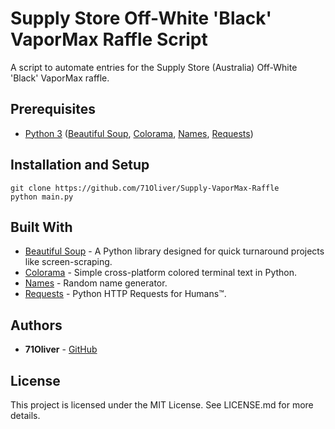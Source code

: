 # Supply Store Off-White 'Black' VaporMax Raffle Script

A script to automate entries for the Supply Store (Australia) Off-White 'Black' VaporMax raffle.

## Prerequisites

* [Python 3](https://www.python.org/downloads/) ([Beautiful Soup](https://www.crummy.com/software/BeautifulSoup/), [Colorama](https://github.com/tartley/colorama), [Names](https://github.com/treyhunner/names), [Requests](https://github.com/requests/requests))

## Installation and Setup

```
git clone https://github.com/71Oliver/Supply-VaporMax-Raffle
python main.py
```

## Built With

* [Beautiful Soup](https://www.crummy.com/software/BeautifulSoup/) - A Python library designed for quick turnaround projects like screen-scraping.
* [Colorama](https://github.com/tartley/colorama) - Simple cross-platform colored terminal text in Python.
* [Names](https://github.com/treyhunner/names) - Random name generator.
* [Requests](https://github.com/requests/requests) - Python HTTP Requests for Humans™.

## Authors

* **71Oliver** - [GitHub](https://github.com/71Oliver)

## License

This project is licensed under the MIT License. See LICENSE.md for more details.
